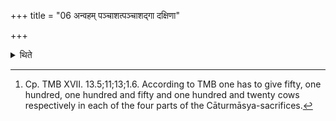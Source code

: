 +++
title = "06 अन्वहम् पञ्चाशत्पञ्चाशद्गा दक्षिणा"

+++

<details><summary>थिते</summary>

6. Everyday he gives fifty cows as sacrificial gifts (in each sacrifice); in the last he gives one hundred and twenty.[^1]  

[^1]: Cp. TMB XVII. 13.5;11;13;1.6. According to TMB one has to give fifty, one hundred, one hundred and fifty and one hundred and twenty cows respectively in each of the four parts of the Cāturmāsya-sacrifices.  
</details>
